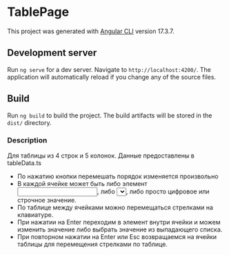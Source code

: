 # TablePage

This project was generated with [Angular CLI](https://github.com/angular/angular-cli) version 17.3.7.

## Development server

Run `ng serve` for a dev server. Navigate to `http://localhost:4200/`. The application will automatically reload if you change any of the source files.

## Build

Run `ng build` to build the project. The build artifacts will be stored in the `dist/` directory.

### Description

Для таблицы из 4 строк и 5 колонок.
Данные предоставлены в tableData.ts

- По нажатию кнопки перемешать порядок изменяется произвольно
- В каждой ячейке может быть либо элемент <input type=text>, либо <select></select>, либо просто цифровое или строчное значение.
- По таблице между ячейками можно перемещаться стрелками на клавиатуре.
- При нажатии на Enter переходим в элемент внутри ячейки и можем изменить значение либо выбрать значение из выпадающего списка.
- При повторном нажатии на Enter или Esc возвращаемся на ячейки таблицы для перемещения стрелками по таблице.
